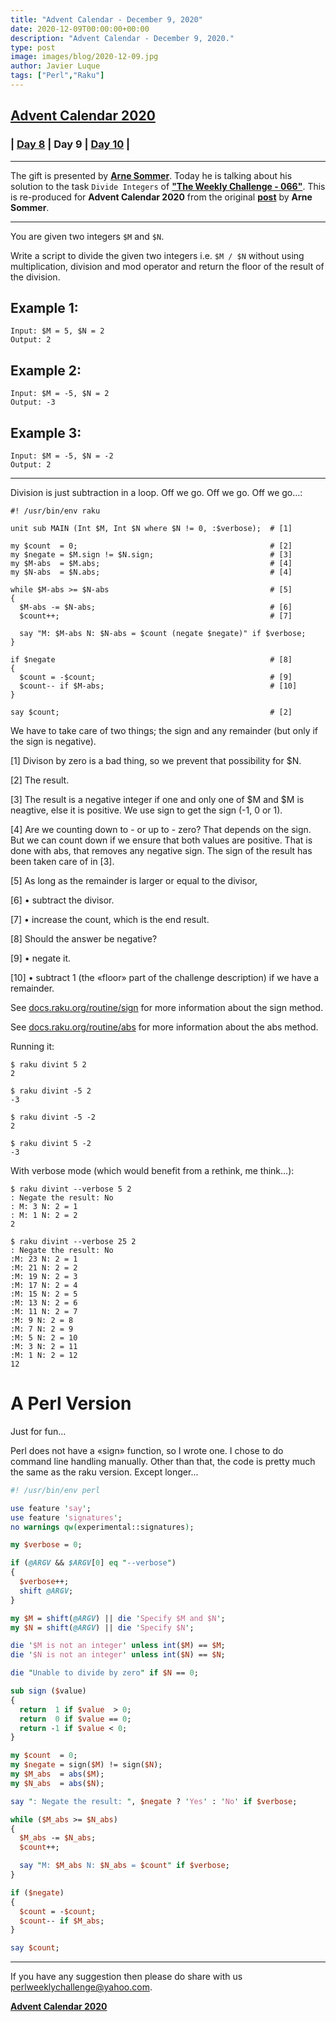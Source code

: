 ```yaml
---
title: "Advent Calendar - December 9, 2020"
date: 2020-12-09T00:00:00+00:00
description: "Advent Calendar - December 9, 2020."
type: post
image: images/blog/2020-12-09.jpg
author: Javier Luque
tags: ["Perl","Raku"]
---
```


## [**Advent Calendar 2020**](/blog/advent-calendar-2020)
### | [**Day 8**](/blog/advent-calendar-2020-12-08) | **Day 9** | [**Day 10**](/blog/advent-calendar-2020-12-10) |
***

The gift is presented by [**Arne Sommer**](/blog/meet-the-champion-019). Today he is talking about his solution to the task `Divide Integers` of **["The Weekly Challenge - 066"](/blog/perl-weekly-challenge-066)**. This is re-produced for **Advent Calendar 2020** from the original [**post**](https://raku-musings.com/dividing-powers.html) by **Arne Sommer**.

***

You are given two integers `$M` and `$N`.

Write a script to divide the given two integers i.e. `$M / $N` without using multiplication, division and mod operator and return the floor of the result of the division.

## Example 1:

    Input: $M = 5, $N = 2
    Output: 2

## Example 2:

    Input: $M = -5, $N = 2
    Output: -3

## Example 3:

    Input: $M = -5, $N = -2
    Output: 2

***

Division is just subtraction in a loop. Off we go. Off we go. Off we go...:

```perl6
#! /usr/bin/env raku

unit sub MAIN (Int $M, Int $N where $N != 0, :$verbose);  # [1]

my $count  = 0;                                           # [2]
my $negate = $M.sign != $N.sign;                          # [3]
my $M-abs  = $M.abs;                                      # [4]
my $N-abs  = $N.abs;                                      # [4]

while $M-abs >= $N-abs                                    # [5]
{
  $M-abs -= $N-abs;                                       # [6]
  $count++;                                               # [7]

  say "M: $M-abs N: $N-abs = $count (negate $negate)" if $verbose;
}

if $negate                                                # [8]
{
  $count = -$count;                                       # [9]
  $count-- if $M-abs;                                     # [10]
}

say $count;                                               # [2]
```

We have to take care of two things; the sign and any remainder (but only if the sign is negative).

[1] Divison by zero is a bad thing, so we prevent that possibility for $N.

[2] The result.

[3] The result is a negative integer if one and only one of $M and $M is neagtive, else it is positive. We use sign to get the sign (-1, 0 or 1).

[4] Are we counting down to - or up to - zero? That depends on the sign. But we can count down if we ensure that both values are positive. That is done with abs, that removes any negative sign. The sign of the result has been taken care of in [3].

[5] As long as the remainder is larger or equal to the divisor,

[6] • subtract the divisor.

[7] • increase the count, which is the end result.

[8] Should the answer be negative?

[9] • negate it.

[10] • subtract 1 (the «floor» part of the challenge description) if we have a remainder.

See [docs.raku.org/routine/sign](https://docs.raku.org/routine/sign) for more information about the sign method.

See [docs.raku.org/routine/abs](https://docs.raku.org/routine/abs) for more information about the abs method.

Running it:

```perl6
$ raku divint 5 2
2

$ raku divint -5 2
-3

$ raku divint -5 -2
2

$ raku divint 5 -2
-3
```

With verbose mode (which would benefit from a rethink, me think...):

```perl6
$ raku divint --verbose 5 2
: Negate the result: No
: M: 3 N: 2 = 1
: M: 1 N: 2 = 2
2

$ raku divint --verbose 25 2
: Negate the result: No
:M: 23 N: 2 = 1
:M: 21 N: 2 = 2
:M: 19 N: 2 = 3
:M: 17 N: 2 = 4
:M: 15 N: 2 = 5
:M: 13 N: 2 = 6
:M: 11 N: 2 = 7
:M: 9 N: 2 = 8
:M: 7 N: 2 = 9
:M: 5 N: 2 = 10
:M: 3 N: 2 = 11
:M: 1 N: 2 = 12
12
```

# A Perl Version

Just for fun...

Perl does not have a «sign» function, so I wrote one. I chose to do command line handling manually. Other than that, the code is pretty much the same as the raku version. Except longer...

```perl
#! /usr/bin/env perl

use feature 'say';
use feature 'signatures';
no warnings qw(experimental::signatures);

my $verbose = 0;

if (@ARGV && $ARGV[0] eq "--verbose")
{
  $verbose++;
  shift @ARGV;
}

my $M = shift(@ARGV) || die 'Specify $M and $N';
my $N = shift(@ARGV) || die 'Specify $N';

die '$M is not an integer' unless int($M) == $M;
die '$N is not an integer' unless int($N) == $N;

die "Unable to divide by zero" if $N == 0;

sub sign ($value)
{
  return  1 if $value  > 0;
  return  0 if $value == 0;
  return -1 if $value < 0;
}

my $count  = 0;
my $negate = sign($M) != sign($N);
my $M_abs  = abs($M);
my $N_abs  = abs($N);

say ": Negate the result: ", $negate ? 'Yes' : 'No' if $verbose;

while ($M_abs >= $N_abs)
{
  $M_abs -= $N_abs;
  $count++;

  say "M: $M_abs N: $N_abs = $count" if $verbose;
}

if ($negate)
{
  $count = -$count;
  $count-- if $M_abs;
}

say $count;
```

***

If you have any suggestion then please do share with us <perlweeklychallenge@yahoo.com>.

[**Advent Calendar 2020**](/blog/advent-calendar-2020)
